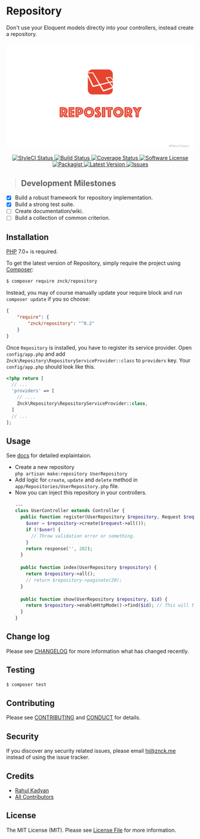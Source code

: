 Repository
==========
Don't use your Eloquent models directly into your controllers, instead create a repository.

![Repository](cover.png)

<p align="center">
  <a href="https://styleci.io/repos/42290942">
    <img src="https://styleci.io/repos/42290942/shield" alt="StyleCI Status" />
  </a>
  <a href="https://circleci.com/gh/znck/repository">
    <img src="https://circleci.com/gh/znck/repository.svg?style=svg" alt="Build Status" />
  </a>
  <a href="https://coveralls.io/github/znck/repository?branch=master">
    <img src="https://coveralls.io/repos/github/znck/repository/badge.svg?branch=master&style=flat-square" alt="Coverage Status" />
  </a>
  <a href="LICENSE">
    <img src="https://img.shields.io/badge/license-MIT-brightgreen.svg?style=flat-square" alt="Software License" />
  </a>
  <a href="https://packagist.org/packages/znck/repository">
    <img src="https://img.shields.io/packagist/v/znck/repository.svg?style=flat-square" alt="Packagist" />
  </a>
  <a href="https://github.com/znck/repostory/releases">
    <img src="https://img.shields.io/github/release/znck/repository.svg?style=flat-square" alt="Latest Version" />
  </a>

  <a href="https://github.com/znck/repository/issues">
    <img src="https://img.shields.io/github/issues/znck/repository.svg?style=flat-square" alt="Issues" />
  </a>
</p>

> ## Development Milestones
- [x] Build a robust framework for repository implementation.
- [x] Build a strong test suite.
- [ ] Create documentation/wiki.
- [ ] Build a collection of common criterion.

## Installation

[PHP](https://php.net) 7.0+ is required.

To get the latest version of Repository, simply require the project using [Composer](https://getcomposer.org):

```bash
$ composer require znck/repository
```

Instead, you may of course manually update your require block and run `composer update` if you so choose:

```json
{
    "require": {
        "znck/repository": "^0.2"
    }
}
```

Once `Repository` is installed, you have to register its service provider. Open `config/app.php` and add `Znck\Repository\RepositoryServiceProvider::class` to `providers` key. Your `config/app.php` should look like this.

```php
<?php return [
  // ...
  'providers' => [
    // ....
    Znck\Repository\RepositoryServiceProvider::class,
  ]
  // ...
];
```

## Usage
See [docs](https://github.com/znck/repository/wiki) for detailed explaintaion.
- Create a new repository  
  `php artisan make:repository UserRepository`
- Add logic for `create`, `update` and `delete` method in `app/Repositories/UserRepository.php` file.
- Now you can inject this repository in your controllers.
  ```php
  ...
  class UserController extends Controller {
    public function register(UserRepository $repository, Request $request) {
      $user = $repository->create($request->all());
      if (!$user) {
        // Throw validation error or something.
      }
      return response('', 202);
    }
    
    public function index(UserRepository $repository) {
      return $repository->all();
      // return $repository->paginate(20);
    }
    
    public function show(UserRepository $repository, $id) {
      return $repository->enableHttpMode()->find($id); // This will throw 404 exception if not found.
    }
  }
  ```

## Change log

Please see [CHANGELOG](CHANGELOG.md) for more information what has changed recently.

## Testing

``` bash
$ composer test
```

## Contributing

Please see [CONTRIBUTING](CONTRIBUTING.md) and [CONDUCT](CONDUCT.md) for details.

## Security

If you discover any security related issues, please email hi@znck.me instead of using the issue tracker.

## Credits

- [Rahul Kadyan][link-author]
- [All Contributors][link-contributors]

## License

The MIT License (MIT). Please see [License File](LICENSE) for more information.

[link-author]: https://github.com/znck
[link-contributors]: ../../contributors
